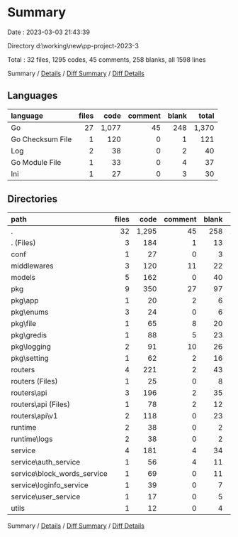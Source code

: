 # Summary

Date : 2023-03-03 21:43:39

Directory d:\\working\\new\\pp-project-2023-3

Total : 32 files,  1295 codes, 45 comments, 258 blanks, all 1598 lines

Summary / [Details](details.md) / [Diff Summary](diff.md) / [Diff Details](diff-details.md)

## Languages
| language | files | code | comment | blank | total |
| :--- | ---: | ---: | ---: | ---: | ---: |
| Go | 27 | 1,077 | 45 | 248 | 1,370 |
| Go Checksum File | 1 | 120 | 0 | 1 | 121 |
| Log | 2 | 38 | 0 | 2 | 40 |
| Go Module File | 1 | 33 | 0 | 4 | 37 |
| Ini | 1 | 27 | 0 | 3 | 30 |

## Directories
| path | files | code | comment | blank | total |
| :--- | ---: | ---: | ---: | ---: | ---: |
| . | 32 | 1,295 | 45 | 258 | 1,598 |
| . (Files) | 3 | 184 | 1 | 13 | 198 |
| conf | 1 | 27 | 0 | 3 | 30 |
| middlewares | 3 | 120 | 11 | 22 | 153 |
| models | 5 | 162 | 0 | 40 | 202 |
| pkg | 9 | 350 | 27 | 97 | 474 |
| pkg\\app | 1 | 20 | 2 | 6 | 28 |
| pkg\\enums | 3 | 24 | 0 | 6 | 30 |
| pkg\\file | 1 | 65 | 8 | 20 | 93 |
| pkg\\gredis | 1 | 88 | 5 | 23 | 116 |
| pkg\\logging | 2 | 91 | 10 | 26 | 127 |
| pkg\\setting | 1 | 62 | 2 | 16 | 80 |
| routers | 4 | 221 | 2 | 43 | 266 |
| routers (Files) | 1 | 25 | 0 | 8 | 33 |
| routers\\api | 3 | 196 | 2 | 35 | 233 |
| routers\\api (Files) | 1 | 78 | 2 | 12 | 92 |
| routers\\api\\v1 | 2 | 118 | 0 | 23 | 141 |
| runtime | 2 | 38 | 0 | 2 | 40 |
| runtime\\logs | 2 | 38 | 0 | 2 | 40 |
| service | 4 | 181 | 4 | 34 | 219 |
| service\\auth_service | 1 | 56 | 4 | 11 | 71 |
| service\\block_words_service | 1 | 69 | 0 | 11 | 80 |
| service\\loginfo_service | 1 | 39 | 0 | 7 | 46 |
| service\\user_service | 1 | 17 | 0 | 5 | 22 |
| utils | 1 | 12 | 0 | 4 | 16 |

Summary / [Details](details.md) / [Diff Summary](diff.md) / [Diff Details](diff-details.md)